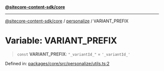 [**@sitecore-content-sdk/core**](../../README.md)

***

[@sitecore-content-sdk/core](../../README.md) / [personalize](../README.md) / VARIANT\_PREFIX

# Variable: VARIANT\_PREFIX

> `const` **VARIANT\_PREFIX**: `"_variantId_"` = `'_variantId_'`

Defined in: [packages/core/src/personalize/utils.ts:2](https://github.com/Sitecore/content-sdk/blob/d66d73920955c32f18807cacf98f4ede97be14bd/packages/core/src/personalize/utils.ts#L2)
